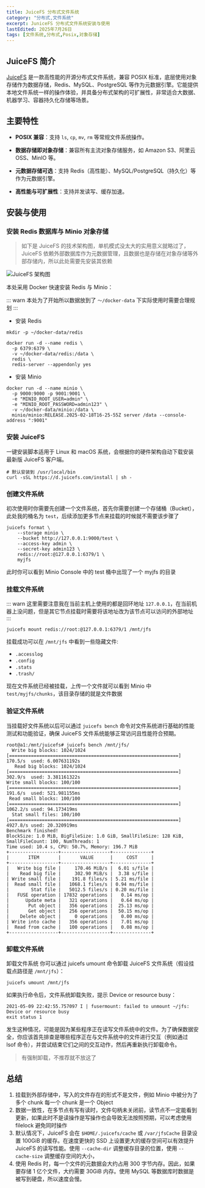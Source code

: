 ```yaml
---
title: JuiceFS 分布式文件系统
category: "分布式,文件系统"
excerpt: JuniceFS 分布式文件系统安装与使用
lastEdited: 2025年7月26日
tags: [文件系统,分布式,Posix,对象存储]
---
```


## JuiceFS 简介

[JuiceFS](https://juicefs.com/) 是一款高性能的开源分布式文件系统，兼容 POSIX 标准，底层使用对象存储作为数据存储，Redis、MySQL、PostgreSQL 等作为元数据引擎。它能提供本地文件系统一样的操作体验，并具备分布式架构的可扩展性，非常适合大数据、机器学习、容器持久化存储等场景。

## 主要特性

- **POSIX 兼容**：支持 `ls`, `cp`, `mv`, `rm` 等常规文件系统操作。

- **数据存储即对象存储**：兼容所有主流对象存储服务，如 Amazon S3、阿里云 OSS、MinIO 等。

- **元数据存储可选**：支持 Redis（高性能）、MySQL/PostgreSQL（持久化）等作为元数据引擎。

- **高性能与可扩展性**：支持并发读写、缓存加速。

## 安装与使用

### 安装 Redis 数据库与 Minio 对象存储

> 如下是 JuiceFS 的技术架构图，单机模式没太大的实用意义就略过了，JuiceFS 依赖外部数据库作为元数据管理，且数据也是存储在对象存储等外部存储内，所以此处需要先安装其依赖

![JuiceFS 架构图](https://juicefs.com/docs/zh/assets/images/juicefs-arch-a6ce1972428aba63e37ab4455a0a3581.svg)

本处采用 Docker 快速安装 Redis 与 Minio：

::: warn
本处为了开始所以数据放到了 `～/docker-data` 下实际使用时需要合理规划
:::

- 安装 Redis

```shell
mkdir -p ~/docker-data/redis

docker run -d --name redis \
  -p 6379:6379 \
  -v ~/docker-data/redis:/data \
  redis \
  redis-server --appendonly yes
```

- 安装 Minio

```shell
docker run -d --name minio \
  -p 9000:9000 -p 9001:9001 \
  -e "MINIO_ROOT_USER=admin" \
  -e "MINIO_ROOT_PASSWORD=admin123" \
  -v ~/docker-data/minio:/data \
  minio/minio:RELEASE.2025-02-18T16-25-55Z server /data --console-address ":9001"
```

### 安装 JuiceFS

一键安装脚本适用于 Linux 和 macOS 系统，会根据你的硬件架构自动下载安装最新版 JuiceFS 客户端。

```shell
# 默认安装到 /usr/local/bin
curl -sSL https://d.juicefs.com/install | sh -
```



### 创建文件系统

初次使用时你需要先创建一个文件系统，首先你需要创建一个存储桶（Bucket），此处我的桶名为 `test`，后续添加更多节点来挂载的时候就不需要该步骤了

```shell
juicefs format \
    --storage minio \
    --bucket http://127.0.0.1:9000/test \
    --access-key admin \
    --secret-key admin123 \
    redis://root:@127.0.0.1:6379/1 \
    myjfs
```

此时你可以看到 Minio Console 中的 test 桶中出现了一个 myjfs 的目录

### 挂载文件系统

::: warn
这里需要注意我在当前主机上使用的都是回环地址 `127.0.0.1`，在当前机器上没问题，但是其它节点挂载时需要将该地址改为该节点可以访问的外部地址
:::

```shell
juicefs mount redis://root:@127.0.0.1:6379/1 /mnt/jfs
```

挂载成功可以在 `/mnt/jfs` 中看到一些隐藏文件:

- `.accesslog`
- `.config`
- `.stats`
- `.trash/`

现在文件系统已经被挂载，上传一个文件就可以看到 Minio 中 `test/myjfs/chunks`，该目录存储的就是文件数据

### 验证文件系统

当挂载好文件系统以后可以通过 `juicefs bench` 命令对文件系统进行基础的性能测试和功能验证，确保 JuiceFS 文件系统能够正常访问且性能符合预期。

```shell
root@a1:/mnt/juicefs# juicefs bench /mnt/jfs/
  Write big blocks: 1024/1024 [==============================================================]  170.5/s  used: 6.007631192s
   Read big blocks: 1024/1024 [==============================================================]  302.9/s  used: 3.381161322s
Write small blocks: 100/100 [==============================================================]  191.6/s  used: 521.981155ms
 Read small blocks: 100/100 [==============================================================]  1062.2/s used: 94.173419ms 
  Stat small files: 100/100 [==============================================================]  4927.8/s used: 20.320919ms 
Benchmark finished!
BlockSize: 1.0 MiB, BigFileSize: 1.0 GiB, SmallFileSize: 128 KiB, SmallFileCount: 100, NumThreads: 1
Time used: 10.4 s, CPU: 50.7%, Memory: 196.7 MiB
+------------------+------------------+--------------+
|       ITEM       |       VALUE      |     COST     |
+------------------+------------------+--------------+
|   Write big file |     170.46 MiB/s |  6.01 s/file |
|    Read big file |     302.90 MiB/s |  3.38 s/file |
| Write small file |    191.8 files/s | 5.21 ms/file |
|  Read small file |   1068.1 files/s | 0.94 ms/file |
|        Stat file |   5012.5 files/s | 0.20 ms/file |
|   FUSE operation | 17832 operations |   0.14 ms/op |
|      Update meta |   321 operations |   0.64 ms/op |
|       Put object |   356 operations |  25.13 ms/op |
|       Get object |   256 operations |  50.15 ms/op |
|    Delete object |     0 operations |   0.00 ms/op |
| Write into cache |   356 operations |   7.01 ms/op |
|  Read from cache |   100 operations |   0.08 ms/op |
+------------------+------------------+--------------+
```

### 卸载文件系统

卸载文件系统
你可以通过 juicefs umount 命令卸载 JuiceFS 文件系统（假设挂载点路径是 `/mnt/jfs`）：

```shell
juicefs umount /mnt/jfs
```

如果执行命令后，文件系统卸载失败，提示 Device or resource busy：

```shell
2021-05-09 22:42:55.757097 I | fusermount: failed to unmount ~/jfs: Device or resource busy
exit status 1
```

发生这种情况，可能是因为某些程序正在读写文件系统中的文件。为了确保数据安全，你应该首先排查是哪些程序正在与文件系统中的文件进行交互（例如通过 lsof 命令），并尝试结束它们之间的交互动作，然后再重新执行卸载命令。

> 有强制卸载，不推荐就不放这了



## 总结

1. 挂载到外部存储中，写入的文件存在的形式不是文件，例如 Minio 中被分为了多个 chunk 每一个 chunk 是一个 Object
2. 数据一致性，在多节点有写有读时，文件句柄未关闭前，读节点不一定能看到更新，如果此时不是读操作是写操作也会导致无法按照预期，可以考虑使用 filelock 避免同时操作
3. 默认情况下，JuiceFS 会在 `$HOME/.juicefs/cache` 或 `/var/jfsCache` 目录设置 100GiB 的缓存。在速度更快的 SSD 上设置更大的缓存空间可以有效提升 JuiceFS 的读写性能。使用 `--cache-dir` 调整缓存目录的位置，使用 `--cache-size` 调整缓存空间的大小，
4. 使用 Redis 时，每一个文件的元数据会大约占用 300 字节内存。因此，如果要存储 1 亿个文件，大约需要 30GiB 内存。使用 MySQL 等数据库时数据是被写到硬盘，所以速度会慢。
